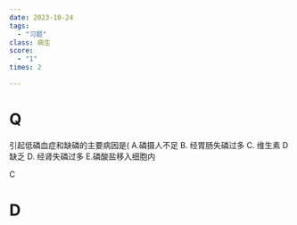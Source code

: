 ```yaml
---
date: 2023-10-24
tags:
  - "习题"
class: 病生
score:
  - "1"
times: 2

---
```



# Q
引起低磷血症和缺磷的主要病因是(
A.磷摄人不足
B. 经胃肠失磷过多
C. 维生素 D 缺乏
D. 经肾失磷过多
E.磷酸盐移入细胞内



C





# D